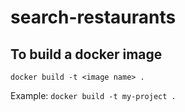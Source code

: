 # search-restaurants

## To build a docker image

`docker build -t <image name> .`

Example: `docker build -t my-project .`
